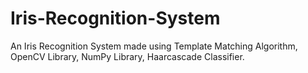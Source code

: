 # Iris-Recognition-System
An Iris Recognition System made using Template Matching Algorithm, OpenCV Library, NumPy Library, Haarcascade Classifier.
